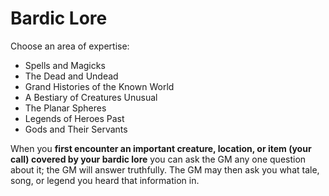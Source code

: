 # Bardic Lore
Choose an area of expertise:

 - Spells and Magicks
 - The Dead and Undead
 - Grand Histories of the Known World
 - A Bestiary of Creatures Unusual
 - The Planar Spheres
 - Legends of Heroes Past
 - Gods and Their Servants

When you **first encounter an important creature, location, or item (your call) covered by your bardic lore** you can ask the GM any one question about it; the GM will answer truthfully. The GM may then ask you what tale, song, or legend you heard that information in.
